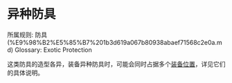 # 异种防具

所属规则: 防具 (%E9%98%B2%E5%85%B7%201b3d619a067b80938abaef71568c2e0a.md)
Glossary: Exotic Protection

这类防具的造型各异，装备异种防具时，可能会同时占据多个[装备位置](%E8%A3%85%E5%A4%87%E4%BD%8D%E7%BD%AE%201b3d619a067b80369463de062aa239bb.md)，详见它们的具体说明。